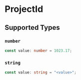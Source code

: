 # ProjectId


## Supported Types

### `number`

```typescript
const value: number = 1023.17;
```

### `string`

```typescript
const value: string = "<value>";
```

